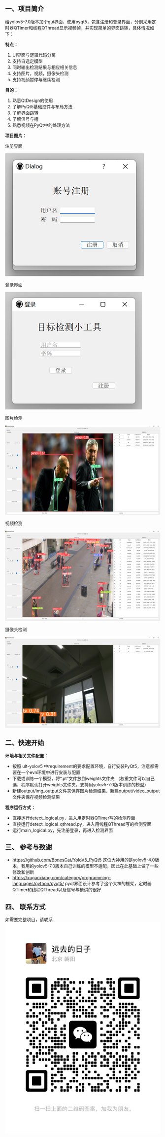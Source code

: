 ## **一、项目简介**
给yolov5-7.0版本加个gui界面，使用pyqt5，包含注册和登录界面，分别采用定时器QTimer和线程QThread显示视频帧，并实现简单的界面跳转，具体情况如下：

**特点：**
 1. UI界面与逻辑代码分离
 2. 支持自选定模型
 3. 同时输出检测结果与相应相关信息
 4. 支持图片，视频，摄像头检测
 5. 支持视频暂停与继续检测

**目的：**
 1. 熟悉QtDesign的使用
 2. 了解PyQt5基础控件与布局方法
 3. 了解界面跳转
 4. 了解信号与槽
 5. 熟悉视频在PyQt中的处理方法

**项目图片：**

注册界面

![登录界面](data/register.png)

登录界面

![注册界面](data/login.png)

图片检测

![图片检测](data/picture.png)

视频检测

![视频检测](data/video.png)

摄像头检测

![摄像头检测](data/camera.png)

## **二、快速开始**
**环境与相关文件配置：**
 - 按照 ult-yolov5 中requirement的要求配置环境，自行安装PyQt5，注意都需要在一个evn环境中进行安装与配置
 - 下载或训练一个模型，将“.pt”文件放到weights文件夹 （权重文件可以自己选，程序默认打开weights文件夹，支持用yolov5-7.0版本训练的模型）
 - 新建output/img_output文件夹保存图片检测结果、新建output/video_output文件夹保存视频检测结果

**程序运行方式：**

 - 直接运行detect_logical.py，进入用定时器QTimer写的检测界面
 - 直接运行detect_logical_qthread.py，进入用线程QThread写的检测界面
 - 运行main_logical.py，先注册登录，再进入检测界面

## **三、 参考与致谢**
 - https://github.com/BonesCat/YoloV5_PyQt5  这位大神用的是yolov5-4.0版本，我用的yolov5-7.0版本自己训练的模型不适配，因此在此基础上做了一些修改和创新
 - https://xugaoxiang.com/category/programming-languages/python/pyqt5/  pyqt界面设计参考了这个大神的框架，定时器QTimer和线程QThread以及信号与槽讲的很好

## **四、 联系方式**
如需要完整项目，请联系
![个人微信](data/wechat.jpg)



